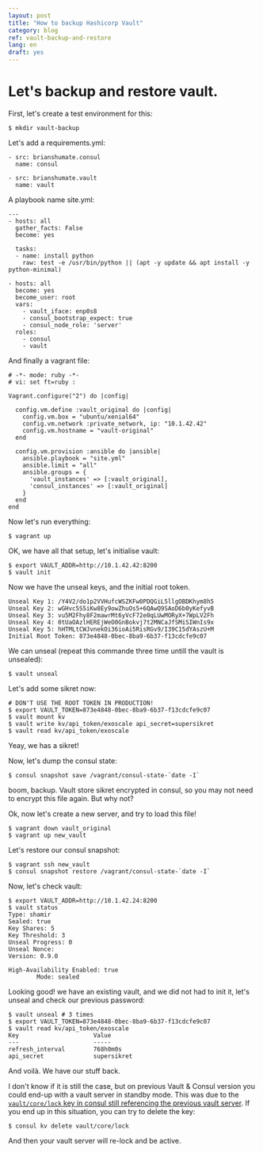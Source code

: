 ```yaml
---
layout: post
title: "How to backup Hashicorp Vault"
category: blog
ref: vault-backup-and-restore
lang: en
draft: yes
---
```


# Let's backup and restore vault.

First, let's create a test environment for this:

```
$ mkdir vault-backup
```

Let's add a requirements.yml:

```
- src: brianshumate.consul
  name: consul

- src: brianshumate.vault
  name: vault
```

A playbook name site.yml:

```
---
- hosts: all
  gather_facts: False
  become: yes

  tasks:
  - name: install python
    raw: test -e /usr/bin/python || (apt -y update && apt install -y python-minimal)

- hosts: all
  become: yes
  become_user: root
  vars:
    - vault_iface: enp0s8
    - consul_bootstrap_expect: true
    - consul_node_role: 'server'
  roles:
    - consul
    - vault
```

And finally a vagrant file:

```
# -*- mode: ruby -*-
# vi: set ft=ruby :

Vagrant.configure("2") do |config|

  config.vm.define :vault_original do |config|
    config.vm.box = "ubuntu/xenial64"
    config.vm.network :private_network, ip: "10.1.42.42"
    config.vm.hostname = "vault-original"
  end

  config.vm.provision :ansible do |ansible|
    ansible.playbook = "site.yml"
    ansible.limit = "all"
    ansible.groups = {
      'vault_instances' => [:vault_original],
      'consul_instances' => [:vault_original]
    }
  end
end
```

Now let's run everything:

```
$ vagrant up
```

OK, we have all that setup, let's initialise vault:

```
$ export VAULT_ADDR=http://10.1.42.42:8200
$ vault init
```

Now we have the unseal keys, and the initial root token.

```
Unseal Key 1: /Y4V2/do1p2VVHufcWSZKFw0PDQGiL5llgOBDKhym8h5
Unseal Key 2: wGHvc5S5iKw8Ey9owZhuOs5+6QAwQ9SAoD6b0yKefyvB
Unseal Key 3: vu5M2Fhy8F2mawrMt6yVcF72e0qLUwMORyX+7WpLV2Fh
Unseal Key 4: 0tUaOAzlHEREjWeO0GnBokvj7t2MNCaJfSMiSIWnIs9x
Unseal Key 5: hHTMLtCWJvnekOi36ioAi5RisRGv9/I39C15dYAszU+M
Initial Root Token: 873e4848-0bec-8ba9-6b37-f13cdcfe9c07
```

We can unseal (repeat this commande three time untill the vault is unsealed):

```
$ vault unseal
```

Let's add some sikret now:

```
# DON'T USE THE ROOT TOKEN IN PRODUCTION!
$ export VAULT_TOKEN=873e4848-0bec-8ba9-6b37-f13cdcfe9c07
$ vault mount kv
$ vault write kv/api_token/exoscale api_secret=supersikret
$ vault read kv/api_token/exoscale
```

Yeay, we has a sikret!

Now, let's dump the consul state:

```
$ consul snapshot save /vagrant/consul-state-`date -I`
```

boom, backup. Vault store sikret encrypted in consul, so you may not need to encrypt this file again. But why not?

Ok, now let's create a new server, and try to load this file!

```
$ vagrant down vault_original
$ vagrant up new_vault
```

Let's restore our consul snapshot:

```
$ vagrant ssh new_vault
$ consul snapshot restore /vagrant/consul-state-`date -I`
```

Now, let's check vault:

```
$ export VAULT_ADDR=http://10.1.42.24:8200
$ vault status
Type: shamir
Sealed: true
Key Shares: 5
Key Threshold: 3
Unseal Progress: 0
Unseal Nonce: 
Version: 0.9.0

High-Availability Enabled: true
        Mode: sealed
```

Looking good! we have an existing vault, and we did not had to init it, let's unseal and check our previous password:

```
$ vault unseal # 3 times
$ export VAULT_TOKEN=873e4848-0bec-8ba9-6b37-f13cdcfe9c07
$ vault read kv/api_token/exoscale                       
Key                     Value
---                     -----
refresh_interval        768h0m0s
api_secret              supersikret
```

And voilà. We have our stuff back.

I don't know if it is still the case, but on previous Vault & Consul version you could
end-up with a vault server in standby mode. This was due to the
[`vault/core/lock` key in consul still referencing the previous vault
server](https://groups.google.com/d/msg/vault-tool/kEPvBTpAqh4/tkiwRmXrBwAJ).
If you end up in this situation, you can try to delete the key:

```
$ consul kv delete vault/core/lock
```

And then your vault server will re-lock and be active.
